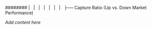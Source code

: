 ######## |   |   |   |   |   |   |   ├── Capture Ratio (Up vs. Down Market Performance)

*Add content here*